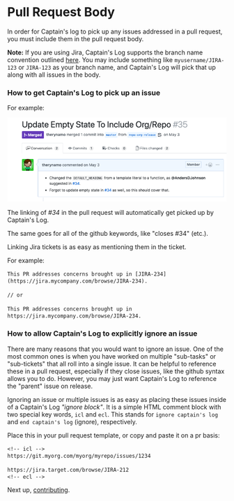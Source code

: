# Pull Request Body

In order for Captain's log to pick up any issues addressed in a pull request, you must include them in the pull request body.

**Note:** If you are using Jira, Captain's Log supports the branch name convention outlined [here](https://confluence.atlassian.com/jirasoftwarecloud/referencing-issues-in-your-development-work-777002789.html). You may include something like `myusername/JIRA-123` or `JIRA-123` as your branch name, and Captain's Log will pick that up along with all issues in the body.

### How to get Captain's Log to pick up an issue

For example:

![ ](/img/pr-example.png)

The linking of _#34_ in the pull request will automatically get picked up by Captain's Log.

The same goes for all of the github keywords, like "closes #34" (etc.).

Linking Jira tickets is as easy as mentioning them in the ticket.

For example:

```
This PR addresses concerns brought up in [JIRA-234](https://jira.mycompany.com/browse/JIRA-234).

// or

This PR addresses concerns brought up in https://jira.mycompany.com/browse/JIRA-234.
```

### How to allow Captain's Log to explicitly ignore an issue

There are many reasons that you would want to ignore an issue. One of the most common ones is when you have worked on multiple "sub-tasks" or "sub-tickets" that all roll into a single issue. It can be helpful to reference these in a pull request, especially if they close issues, like the github syntax allows you to do. However, you may just want Captain's Log to reference the "parent" issue on release.

Ignoring an issue or multiple issues is as easy as placing these issues inside of a Captain's Log _"ignore block"_. It is a simple HTML comment block with two special key words, `icl` and `ecl`. This stands for `ignore captain's log` and `end captain's log` (ignore), respectively.

Place this in your pull request template, or copy and paste it on a pr basis:

```
<!-- icl -->
https://git.myorg.com/myorg/myrepo/issues/1234

https://jira.target.com/browse/JIRA-212
<!-- ecl -->
```

Next up, [contributing](/contributing/).
